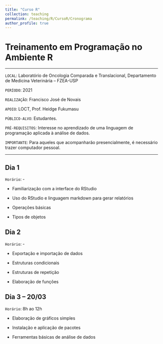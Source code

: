 ```yaml
---
title: "Curso R"
collection: teaching
permalink: /teaching/R/CursoR/Cronograma
author_profile: true
---
```


# Treinamento em Programação no Ambiente R

---

`LOCAL`: Laboratório de Oncologia Comparada e Translacional, Departamento de Medicina Veterinária – FZEA-USP

`PERÍODO`: 2021

`REALIZAÇÃO`: Francisco José de Novais

`APOIO`: LOCT, Prof. Heidge Fukumasu

`PÚBLICO-ALVO`: Estudantes.

`PRÉ-REQUISITOS`: Interesse no aprendizado de uma linguagem de programação aplicada à análise de dados.

`IMPORTANTE`: Para aqueles que acompanharão presencialmente, é necessário trazer computador pessoal.

---

## Dia 1
`Horário`:  -

* Familiarização com a interface do RStudio

* Uso do RStudio e linguagem markdown para gerar relatórios

* Operações básicas

* Tipos de objetos


## Dia 2
`Horário`: - 

* Exportação e importação de dados

* Estruturas condicionais

* Estruturas de repetição

* Elaboração de funções
	
## Dia 3 – 20/03
`Horário`: 8h ao 12h

* Elaboração de gráficos simples

* Instalação e aplicação de pacotes

* Ferramentas básicas de análise de dados
